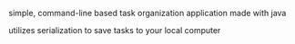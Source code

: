 simple, command-line based task organization application made with java

utilizes serialization to save tasks to your local computer
